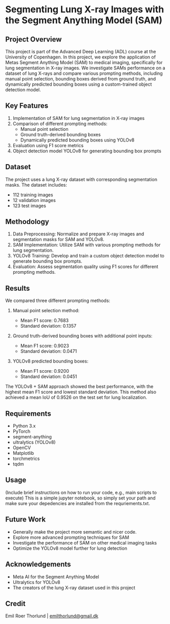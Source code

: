 # Segmenting Lung X-ray Images with the Segment Anything Model (SAM)

## Project Overview
This project is part of the Advanced Deep Learning (ADL) course at the University of Copenhagen.
In this project, we explore the application of Metas Segment Anything Model (SAM) to medical imaging, specifically for lung segmentation in X-ray images. We investigate SAMs performance on a dataset of lung X-rays and compare various prompting methods, including manual point selection, bounding boxes derived from ground truth, and dynamically predicted bounding boxes using a custom-trained object detection model.

## Key Features
1. Implementation of SAM for lung segmentation in X-ray images
2. Comparison of different prompting methods:
   - Manual point selection
   - Ground truth-derived bounding boxes
   - Dynamically predicted bounding boxes using YOLOv8
3. Evaluation using F1 score metrics
4. Object detection model YOLOv8 for generating bounding box prompts

## Dataset
The project uses a lung X-ray dataset with corresponding segmentation masks. The dataset includes:
- 112 training images
- 12 validation images
- 123 test images

## Methodology
1. Data Preprocessing: Normalize and prepare X-ray images and segmentation masks for SAM and YOLOv8.
2. SAM Implementation: Utilize SAM with various prompting methods for lung segmentation.
3. YOLOv8 Training: Develop and train a custom object detection model to generate bounding box prompts.
4. Evaluation: Assess segmentation quality using F1 scores for different prompting methods.

## Results
We compared three different prompting methods:

1. Manual point selection method:
   - Mean F1 score: 0.7683
   - Standard deviation: 0.1357

2. Ground truth-derived bounding boxes with additional point inputs:
   - Mean F1 score: 0.9023
   - Standard deviation: 0.0471

3. YOLOv8 predicted bounding boxes:
   - Mean F1 score: 0.9200
   - Standard deviation: 0.0451

The YOLOv8 + SAM approach showed the best performance, with the highest mean F1 score and lowest standard deviation. This method also achieved a mean IoU of 0.9526 on the test set for lung localization.

## Requirements
- Python 3.x
- PyTorch
- segment-anything
- ultralytics (YOLOv8)
- OpenCV
- Matplotlib
- torchmetrics
- tqdm

## Usage
(Include brief instructions on how to run your code, e.g., main scripts to execute)
This is a simple jupyter notebook, so simply set your path and make sure your depedencies are installed from the requriements.txt. 

## Future Work
- Generally make the project more semantic and nicer code. 
- Explore more advanced prompting techniques for SAM
- Investigate the performance of SAM on other medical imaging tasks
- Optimize the YOLOv8 model further for lung detection

## Acknowledgements
- Meta AI for the Segment Anything Model
- Ultralytics for YOLOv8
- The creators of the lung X-ray dataset used in this project

## Credit
Emil Roer Thorlund | emilthorlund@gmail.dk
